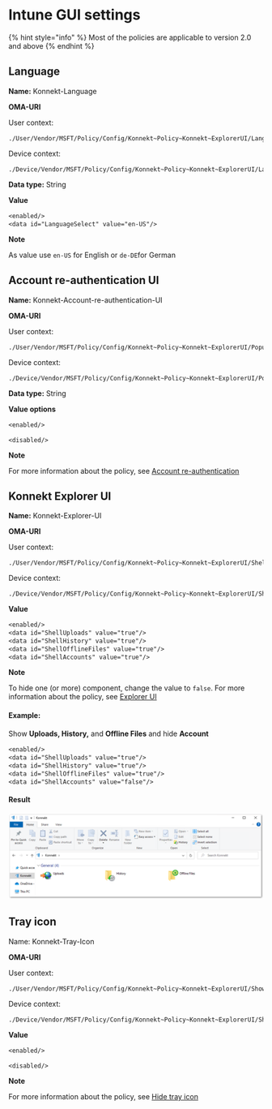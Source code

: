 # Intune GUI settings

{% hint style="info" %}
Most of the policies are applicable to version 2.0 and above
{% endhint %}

## Language

**Name:** Konnekt-Language

**OMA-URI**

User context:

```
./User/Vendor/MSFT/Policy/Config/Konnekt~Policy~Konnekt~ExplorerUI/Language
```

Device context:

```
./Device/Vendor/MSFT/Policy/Config/Konnekt~Policy~Konnekt~ExplorerUI/Language
```

**Data type:** String

**Value**&#x20;

```
<enabled/>
<data id="LanguageSelect" value="en-US"/>
```

**Note**

As value use `en-US` for English or `de-DE`for German

## Account re-authentication UI

**Name:** Konnekt-Account-re-authentication-UI

**OMA-URI**

User context:

```
./User/Vendor/MSFT/Policy/Config/Konnekt~Policy~Konnekt~ExplorerUI/PopupReauthenticateAccount
```

Device context:

```
./Device/Vendor/MSFT/Policy/Config/Konnekt~Policy~Konnekt~ExplorerUI/PopupReauthenticateAccount
```

**Data type:** String

**Value options**

```
<enabled/>
```

```
<disabled/>
```

**Note**

For more information about the policy, see [Account re-authentication](../../gui-behavior/untitled.md)

## Konnekt Explorer UI

**Name:** Konnekt-Explorer-UI

**OMA-URI**

User context:

```
./User/Vendor/MSFT/Policy/Config/Konnekt~Policy~Konnekt~ExplorerUI/ShellNode
```

Device context:

```
./Device/Vendor/MSFT/Policy/Config/Konnekt~Policy~Konnekt~ExplorerUI/ShellNode
```

**Value**

```
<enabled/> 
<data id="ShellUploads" value="true"/>
<data id="ShellHistory" value="true"/>
<data id="ShellOfflineFiles" value="true"/>
<data id="ShellAccounts" value="true"/>
```

**Note**

To hide one (or more) component, change the value to `false`. For more information about the policy, see [Explorer UI](../../gui-behavior/konnekt-explorer-ui.md)

#### **Example:**

Show **Uploads, History,** and **Offline Files** and hide **Account**

```
<enabled/>
<data id="ShellUploads" value="true"/>
<data id="ShellHistory" value="true"/>
<data id="ShellOfflineFiles" value="true"/>
<data id="ShellAccounts" value="false"/>
```

#### **Result**

![](../../../.gitbook/assets/KonnektNewUi2.png)

## Tray icon

Name: Konnekt-Tray-Icon

**OMA-URI**

User context:

```
./User/Vendor/MSFT/Policy/Config/Konnekt~Policy~Konnekt~ExplorerUI/ShowTrayIcon
```

Device context:

```
./Device/Vendor/MSFT/Policy/Config/Konnekt~Policy~Konnekt~ExplorerUI/ShowTrayIcon
```

**Value**

```
<enabled/>
```

```
<disabled/>
```

**Note**

For more information about the policy, see [Hide tray icon](../../gui-behavior/hide-tray-icon.md)
